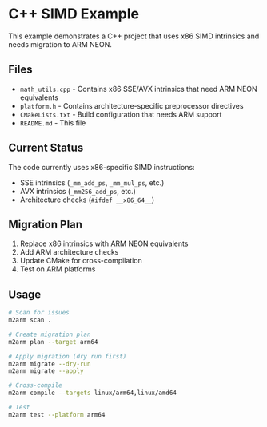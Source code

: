 # C++ SIMD Example

This example demonstrates a C++ project that uses x86 SIMD intrinsics and needs migration to ARM NEON.

## Files

- `math_utils.cpp` - Contains x86 SSE/AVX intrinsics that need ARM NEON equivalents
- `platform.h` - Contains architecture-specific preprocessor directives
- `CMakeLists.txt` - Build configuration that needs ARM support
- `README.md` - This file

## Current Status

The code currently uses x86-specific SIMD instructions:
- SSE intrinsics (`_mm_add_ps`, `_mm_mul_ps`, etc.)
- AVX intrinsics (`_mm256_add_ps`, etc.)
- Architecture checks (`#ifdef __x86_64__`)

## Migration Plan

1. Replace x86 intrinsics with ARM NEON equivalents
2. Add ARM architecture checks
3. Update CMake for cross-compilation
4. Test on ARM platforms

## Usage

```bash
# Scan for issues
m2arm scan .

# Create migration plan
m2arm plan --target arm64

# Apply migration (dry run first)
m2arm migrate --dry-run
m2arm migrate --apply

# Cross-compile
m2arm compile --targets linux/arm64,linux/amd64

# Test
m2arm test --platform arm64
```

